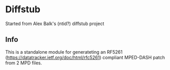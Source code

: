 # Diffstub
Started from Alex Balk's (ntid?) diffstub project

## Info
This is a standalone module for generateting an RF5261 (https://datatracker.ietf.org/doc/html/rfc5261) compliant MPED-DASH patch from 2 MPD files.